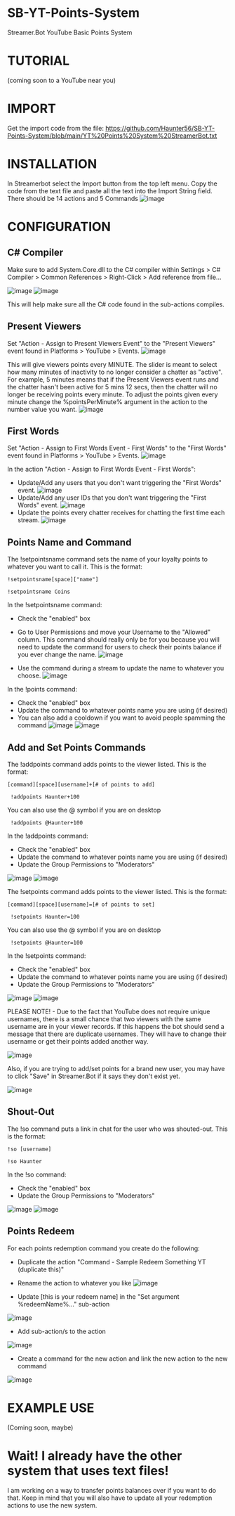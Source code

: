 # SB-YT-Points-System
Streamer.Bot YouTube Basic Points System

# TUTORIAL
(coming soon to a YouTube near you)


# IMPORT

Get the import code from the file:
https://github.com/Haunter56/SB-YT-Points-System/blob/main/YT%20Points%20System%20StreamerBot.txt

# INSTALLATION
In Streamerbot select the Import button from the top left menu.
Copy the code from the text file and paste all the text into the Import String field.
There should be 14 actions and 5 Commands
![image](https://user-images.githubusercontent.com/107263697/221098351-20c8343f-77eb-404a-886a-d588d20bb0ba.png)



# CONFIGURATION

## C# Compiler
Make sure to add System.Core.dll to the C# compiler within Settings > C# Compiler > Common References > Right-Click > Add reference from file...

![image](https://user-images.githubusercontent.com/107263697/220821729-181e6c95-874d-4dbe-a19a-4ed0c6afee96.png)
![image](https://user-images.githubusercontent.com/107263697/220821811-1600f1de-0885-4f6f-be13-ac908411f9c1.png)

This will help make sure all the C# code found in the sub-actions compiles.

## Present Viewers
Set "Action - Assign to Present Viewers Event" to the "Present Viewers" event found in Platforms > YouTube > Events.
![image](https://user-images.githubusercontent.com/107263697/220809514-31515e14-4c8d-4e64-aa75-f1fcaab84920.png)

This will give viewers points every MINUTE. The slider is meant to select how many minutes of inactivity to no longer consider a chatter as "active". For example, 5 minutes means that if the Present Viewers event runs and the chatter hasn't been active for 5 mins 12 secs, then the chatter will no longer be receiving points every minute.
To adjust the points given every minute change the %pointsPerMinute% argument in the action to the number value you want.
![image](https://user-images.githubusercontent.com/107263697/221099103-f24f1754-88a2-4ea4-94e8-6af0fab0401e.png)

## First Words
Set "Action - Assign to First Words Event - First Words" to the "First Words" event found in Platforms > YouTube > Events.
![image](https://user-images.githubusercontent.com/107263697/220811960-9f2b8062-347f-4dac-9723-3d7ed356e862.png)

In the action "Action - Assign to First Words Event - First Words":
- Update/Add any users that you don't want triggering the "First Words" event.
![image](https://user-images.githubusercontent.com/107263697/220813034-df2c9299-fec8-4813-b16f-d8976e7aa9bc.png)
- Update/Add any user IDs that you don't want triggering the "First Words" event.
![image](https://user-images.githubusercontent.com/107263697/220813086-ee81be5b-a8d8-4b1d-ae7f-1f9bce7468cb.png)
- Update the points every chatter receives for chatting the first time each stream.
![image](https://user-images.githubusercontent.com/107263697/221099248-4aee2acd-5d93-4a34-97c3-3eb8d72040f5.png)



## Points Name and Command
The !setpointsname command sets the name of your loyalty points to whatever you want to call it. This is the format: 

```!setpointsname[space]["name"]```

```!setpointsname Coins```

In the !setpointsname command:
- Check the "enabled" box
- Go to User Permissions and move your Username to the "Allowed" column. This command should really only be for you because you will need to update the command for users to check their points balance if you ever change the name.
![image](https://user-images.githubusercontent.com/107263697/220817436-a22faad0-102f-49e0-bdd0-3d8d247080b7.png)

- Use the command during a stream to update the name to whatever you choose.
![image](https://user-images.githubusercontent.com/107263697/220817772-f717d07f-2ca5-4c86-92e0-1a4f6eab634a.png)

In the !points command:
- Check the "enabled" box
- Update the command to whatever points name you are using (if desired)
- You can also add a cooldown if you want to avoid people spamming the command
![image](https://user-images.githubusercontent.com/107263697/220817998-7bc10a30-5d6b-4278-a4ed-ea3d6dfe2536.png)
![image](https://user-images.githubusercontent.com/107263697/220818600-83cd509f-9c74-4b79-8b55-7e308c316494.png)



## Add and Set Points Commands
The !addpoints command adds points to the viewer listed. This is the format: 

```[command][space][username]+[# of points to add]```

``` !addpoints Haunter+100```

You can also use the @ symbol if you are on desktop

``` !addpoints @Haunter+100```

In the !addpoints command:
- Check the "enabled" box
- Update the command to whatever points name you are using (if desired)
- Update the Group Permissions to "Moderators"

![image](https://user-images.githubusercontent.com/107263697/220819263-0b034d10-c5b9-4f5f-9f72-462c9ca090be.png)
![image](https://user-images.githubusercontent.com/107263697/220820224-58dd726c-66b3-4348-a45c-8da364f3bb04.png)

The !setpoints command adds points to the viewer listed. This is the format: 

```[command][space][username]=[# of points to set]```

``` !setpoints Haunter=100```

You can also use the @ symbol if you are on desktop

``` !setpoints @Haunter=100```

In the !setpoints command:
- Check the "enabled" box
- Update the command to whatever points name you are using (if desired)
- Update the Group Permissions to "Moderators"

![image](https://user-images.githubusercontent.com/107263697/220820362-031a96ba-717f-4f75-89f9-8434d2892a4b.png)
![image](https://user-images.githubusercontent.com/107263697/220820541-c7ceac6a-633f-47f8-acb6-0bbba13834ee.png)

PLEASE NOTE! - Due to the fact that YouTube does not require unique usernames, there is a small chance that two viewers with the same username are in your viewer records. If this happens the bot should send a message that there are duplicate usernames. They will have to change their username or get their points added another way.


![image](https://user-images.githubusercontent.com/107263697/221099816-2b50c1b1-a2a8-4e2f-bd95-f54c83042fae.png)

Also, if you are trying to add/set points for a brand new user, you may have to click "Save" in Streamer.Bot if it says they don't exist yet.

![image](https://user-images.githubusercontent.com/107263697/221103905-e055b16b-88e5-4588-bf98-d54b4439068c.png)

## Shout-Out
The !so command puts a link in chat for the user who was shouted-out. This is the format: 

```!so [username]```

```!so Haunter```

In the !so command:
- Check the "enabled" box
- Update the Group Permissions to "Moderators"

![image](https://user-images.githubusercontent.com/107263697/220821194-fad9b840-4fb3-41ad-9b1f-43b2cf132893.png)
![image](https://user-images.githubusercontent.com/107263697/220821375-de3e650d-2215-48a3-9382-1e38d2fb3725.png)

## Points Redeem
For each points redemption command you create do the following:
- Duplicate the action "Command - Sample Redeem Something YT (duplicate this)"
- Rename the action to whatever you like
![image](https://user-images.githubusercontent.com/107263697/221100623-69c489ca-becd-413c-9ba4-e3e58c602d79.png)

- Update [this is your redeem name] in the "Set argument %redeemName%..." sub-action

![image](https://user-images.githubusercontent.com/107263697/221109770-dee3fdeb-2200-40eb-8ede-5490c576c240.png)

- Add sub-action/s to the action

![image](https://user-images.githubusercontent.com/107263697/221109575-7e457373-86b2-4a3d-8c53-cd83b28fd0b5.png)

- Create a command for the new action and link the new action to the new command

![image](https://user-images.githubusercontent.com/107263697/221101077-83985431-03d1-44ca-9c61-57e3769296cd.png)





# EXAMPLE USE
(Coming soon, maybe)


# Wait! I already have the other system that uses text files!
I am working on a way to transfer points balances over if you want to do that. Keep in mind that you will also have to update all your redemption actions to use the new system.






